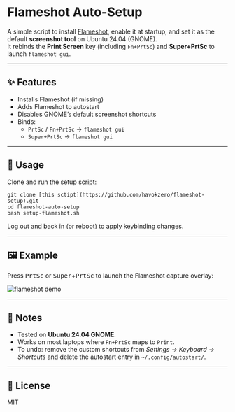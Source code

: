 # Flameshot Auto-Setup

A simple script to install [Flameshot](https://flameshot.org/), enable it at startup, and set it as the default **screenshot tool** on Ubuntu 24.04 (GNOME).  
It rebinds the **Print Screen** key (including `Fn+PrtSc`) and **Super+PrtSc** to launch `flameshot gui`.

---

## ✨ Features
- Installs Flameshot (if missing)
- Adds Flameshot to autostart
- Disables GNOME’s default screenshot shortcuts
- Binds:
  - `PrtSc` / `Fn+PrtSc` → `flameshot gui`
  - `Super+PrtSc` → `flameshot gui`

---

## 🚀 Usage

Clone and run the setup script:

    git clone [this sctipt](https://github.com/havokzero/flameshot-setup).git
    cd flameshot-auto-setup
    bash setup-flameshot.sh

Log out and back in (or reboot) to apply keybinding changes.

---

## 🖼️ Example

Press <kbd>PrtSc</kbd> or <kbd>Super</kbd>+<kbd>PrtSc</kbd> to launch the Flameshot capture overlay:

![flameshot demo](https://flameshot.org/img/screen1.jpg)

---

## 🔧 Notes
- Tested on **Ubuntu 24.04 GNOME**.
- Works on most laptops where `Fn+PrtSc` maps to `Print`.
- To undo: remove the custom shortcuts from *Settings → Keyboard → Shortcuts* and delete the autostart entry in `~/.config/autostart/`.

---

## 📜 License
MIT
